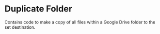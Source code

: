 # Duplicate Folder
Contains code to make a copy of all files within a Google Drive folder to the set destination.
